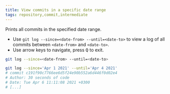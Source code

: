 ```yaml
---
title: View commits in a specific date range
tags: repository,commit,intermediate
---
```


Prints all commits in the specified date range.

- Use `git log --since=<date-from> --until=<date-to>` to view a log of all commits between `<date-from>` and `<date-to>`.
- Use arrow keys to navigate, press <kbd>Q</kbd> to exit.

```sh
git log --since=<date-from> --until=<date-to>
```

```sh
git log --since='Apr 1 2021' --until='Apr 4 2021'
# commit c191f90c7766ee6d5f24e90b552a6d446f0d02e4
# Author: 30 seconds of code
# Date: Tue Apr 6 11:11:08 2021 +0300
# [...]
```
